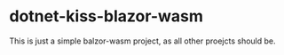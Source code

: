 # dotnet-kiss-blazor-wasm
This is just a simple balzor-wasm project, as all other proejcts should be.
